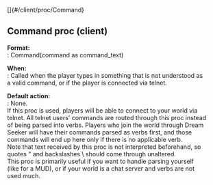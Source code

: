 []{#/client/proc/Command}    
## Command proc (client)    
**Format:**    
:   Command(command as command_text)    
<!-- -->    
**When:**    
:   Called when the player types in something that is not understood as    
    a valid command, or if the player is connected via telnet.    
<!-- -->    
**Default action:**    
:   None.    
If this proc is used, players will be able to connect to your world via    
telnet. All telnet users\' commands are routed through this proc instead    
of being parsed into verbs. Players who join the world through Dream    
Seeker will have their commands parsed as verbs first, and those    
commands will end up here only if there is no applicable verb.    
Note that text received by this proc is not interpreted beforehand, so    
quotes \" and backslashes \\ should come through unaltered.    
This proc is primarily useful if you want to handle parsing yourself    
(like for a MUD), or if your world is a chat server and verbs are not    
used much.  